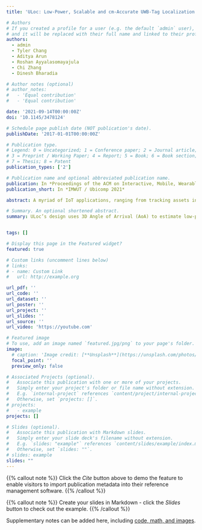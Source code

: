 ```yaml
---
title: 'ULoc: Low-Power, Scalable and cm-Accurate UWB-Tag Localization and Tracking for Indoor Applications'

# Authors
# If you created a profile for a user (e.g. the default `admin` user), write the username (folder name) here
# and it will be replaced with their full name and linked to their profile.
authors:
  - admin
  - Tyler Chang
  - Aditya Arun
  - Roshan Ayyalasomayajula
  - Chi Zhang
  - Dinesh Bharadia

# Author notes (optional)
# author_notes:
#   - 'Equal contribution'
#   - 'Equal contribution'

date: '2021-09-14T00:00:00Z'
doi: '10.1145/3478124'

# Schedule page publish date (NOT publication's date).
publishDate: '2017-01-01T00:00:00Z'

# Publication type.
# Legend: 0 = Uncategorized; 1 = Conference paper; 2 = Journal article;
# 3 = Preprint / Working Paper; 4 = Report; 5 = Book; 6 = Book section;
# 7 = Thesis; 8 = Patent
publication_types: ['2']

# Publication name and optional abbreviated publication name.
publication: In *Proceedings of the ACM on Interactive, Mobile, Wearable and Ubiquitous Technologies*
publication_short: In *IMWUT / Ubicomp 2021*

abstract: A myriad of IoT applications, ranging from tracking assets in hospitals, logistics, and construction industries to indoor tracking in large indoor spaces, demand centimeter-accurate localization that is robust to blockages from hands, furniture, or other occlusions in the environment. With this need, in the recent past, Ultra Wide Band (UWB) based localization and tracking has become popular. Its popularity is driven by its proposed high bandwidth and protocol specifically designed for localization of specialized "tags". This high bandwidth of UWB provides a fine resolution of the time-of-travel of the signal that can be translated to the location of the tag with centimeter-grade accuracy in a controlled environment. Unfortunately, we find that high latency and high-power consumption of these time-of-travel methods are the major culprits which prevent such a system from deploying multiple tags in the environment. Thus, we developed ULoc, a scalable, low-power, and cm-accurate UWB localization and tracking system. In ULoc, we custom build a multi-antenna UWB anchor that enables azimuth and polar angle of arrival (henceforth shortened to '3D-AoA') measurements, with just the reception of a single packet from the tag. By combining multiple UWB anchors, ULoc can localize the tag in 3D space. The single-packet location estimation reduces the latency of the entire system by at least 3×, as compared with state of art multi-packet UWB localization protocols, making UWB based localization scalable. ULoc's design also reduces the power consumption per location estimate at the tag by 9×, as compared to state-of-art time-of-travel algorithms. We further develop a novel 3D-AoA based 3D localization that shows a stationary localization accuracy of 3.6 cm which is 1.8× better than the state-of-the-art two-way ranging (TWR) systems. We further developed a temporal tracking system that achieves a tracking accuracy of 10 cm in mobile conditions which is 4.3× better than the state-of-the-art TWR systems.

# Summary. An optional shortened abstract.
summary: ULoc’s design uses 3D Angle of Arrival (AoA) to estimate low-power, low-latency, cm-accurate UWB tag location, a shift from traditional timing-based methods.


tags: []

# Display this page in the Featured widget?
featured: true

# Custom links (uncomment lines below)
# links:
# - name: Custom Link
#   url: http://example.org

url_pdf: ''
url_code: ''
url_dataset: ''
url_poster: ''
url_project: ''
url_slides: ''
url_source: ''
url_video: 'https://youtube.com'

# Featured image
# To use, add an image named `featured.jpg/png` to your page's folder.
image:
  # caption: 'Image credit: [**Unsplash**](https://unsplash.com/photos/pLCdAaMFLTE)'
  focal_point: ''
  preview_only: false

# Associated Projects (optional).
#   Associate this publication with one or more of your projects.
#   Simply enter your project's folder or file name without extension.
#   E.g. `internal-project` references `content/project/internal-project/index.md`.
#   Otherwise, set `projects: []`.
# projects:
#   - example
projects: []

# Slides (optional).
#   Associate this publication with Markdown slides.
#   Simply enter your slide deck's filename without extension.
#   E.g. `slides: "example"` references `content/slides/example/index.md`.
#   Otherwise, set `slides: ""`.
# slides: example
slides: ""
---
```


{{% callout note %}}
Click the _Cite_ button above to demo the feature to enable visitors to import publication metadata into their reference management software.
{{% /callout %}}

{{% callout note %}}
Create your slides in Markdown - click the _Slides_ button to check out the example.
{{% /callout %}}

Supplementary notes can be added here, including [code, math, and images](https://wowchemy.com/docs/writing-markdown-latex/).
